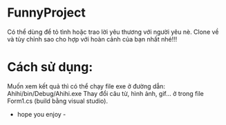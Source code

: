 # FunnyProject
Có thể dùng để tỏ tình hoặc trao lời yêu thương với người yêu nè.
Clone về và tùy chỉnh sao cho hợp với hoàn cảnh của bạn nhất nhé!!!
# Cách sử dụng:
Muốn xem kết quả thì có thể chạy file exe ở đường dẫn: Ahihi/bin/Debug/Ahihi.exe
Thay đổi câu từ, hình ảnh, gif... ở trong file Form1.cs (build bằng visual studio).

- hope you enjoy -
